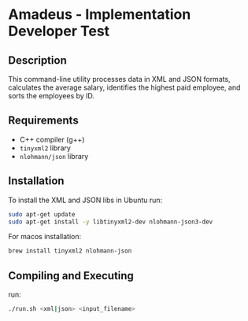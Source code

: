 # Amadeus - Implementation Developer Test

## Description
This command-line utility processes data in XML and JSON formats, calculates the average salary, identifies the highest paid employee, and sorts the employees by ID.

## Requirements
- C++ compiler (g++)
- `tinyxml2` library
- `nlohmann/json` library

## Installation
To install the XML and JSON libs in Ubuntu run:

```sh
sudo apt-get update
sudo apt-get install -y libtinyxml2-dev nlohmann-json3-dev
```

For macos installation:
```sh
brew install tinyxml2 nlohmann-json
```

## Compiling and Executing

run:

```sh
./run.sh <xml|json> <input_filename>
```
